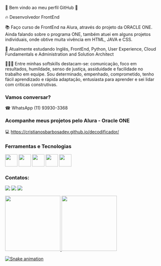 :speech_balloon: Bem vindo ao meu perfil GitHub 👋
 
 🔥 Desenvolvedor FrontEnd 

 📚 Faço curso de FrontEnd na Alura, através do projeto da ORACLE ONE. Ainda falando sobre o programa ONE, também atuei em alguns projetos individuais, onde obtive muita vivência em HTML, JAVA e CSS.

 🧠 Atualmente estudando Inglês, FrontEnd, Python, User Experience, Cloud Fundamentals e Administration and Solution Architect
  
 👩🏾‍🎓 Entre minhas softskills destacam-se: comunicação, foco em resultados, humildade, senso de justiça, assiduidade e facilidade no trabalho em equipe. 
 Sou determinado, empenhado, comprometido, tenho fácil aprendizado e rápida adaptação, entusiasta para aprender e sei lidar com críticas construtivas.
 
### Vamos conversar?
 
 ☎ WhatsApp (11) 93930-3368
 
### Acompanhe meus projetos pelo Alura - Oracle ONE
 
 💻 https://cristianosbarbosadev.github.io/decodificador/  
 
 
 
 ### Ferramentas e Tecnologias
 
 
 <img src="https://cdn.jsdelivr.net/gh/devicons/devicon/icons/vscode/vscode-original-wordmark.svg" width="40" height="40" />   <img src="https://cdn.jsdelivr.net/gh/devicons/devicon/icons/atom/atom-original.svg" width="40" height="40" /> <img src="https://cdn.jsdelivr.net/gh/devicons/devicon/icons/html5/html5-original-wordmark.svg" width="40" height="40" /> <img src="https://cdn.jsdelivr.net/gh/devicons/devicon/icons/css3/css3-original-wordmark.svg" width="40" height="40" /> <img src="https://cdn.jsdelivr.net/gh/devicons/devicon/icons/javascript/javascript-original.svg" width="40" height="40" />
          
### Contatos:

<div>

<a href="https://www.instagram.com/_csbarbosa" target="_blank"><img src="https://img.shields.io/badge/-Instagram-%23E4405F?style=for-the-badge&logo=instagram&logoColor=white" target="_blank"></a>
<a href = "mailto:cristianosbarbosa.dev@gmail.com"><img src="https://img.shields.io/badge/Gmail-D14836?style=for-the-badge&logo=gmail&logoColor=white" target="_blank"></a>
<a href="https://www.linkedin.com/in/cristianosantosbarbosa" target="_blank"><img src="https://img.shields.io/badge/-LinkedIn-%230077B5?style=for-the-badge&logo=linkedin&logoColor=white" target="_blank"></a>   
</div>          

<div>
<a href="https://github.com/cristianosbarbosadev">
<img height="180em" src="https://github-readme-stats.vercel.app/api/top-langs/?username=cristianosbarbosadev&layout=compact&langs_count=7&theme=dracula"/>
<img height="180em" src="https://github-readme-stats.vercel.app/api?username=cristianosbarbosadev&show_icons=true&theme=dracula&include_all_commits=true&count_private=true"/>
</div>

![Snake animation](https://github.com/cristianosbarbosadev/cristianosbarbosadev/blob/output/github-contribution-grid-snake.svg)


